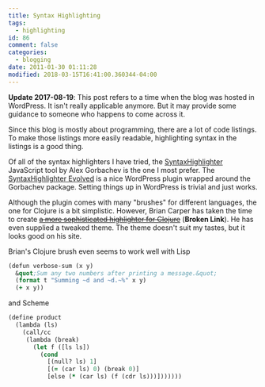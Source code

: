 ```yaml
---
title: Syntax Highlighting
tags:
  - highlighting
id: 86
comment: false
categories:
  - blogging
date: 2011-01-30 01:11:28
modified: 2018-03-15T16:41:00.360344-04:00
---
```


**Update 2017-08-19**: This post refers to a time when the blog was hosted in WordPress. It isn't really applicable anymore. But it may provide some guidance to someone who happens to come across it.

Since this blog is mostly about programming, there are a lot of code listings. To make those listings more easily readable, highlighting syntax in the listings is a good thing.

Of all of the syntax highlighters I have tried, the [SyntaxHighlighter](http://alexgorbatchev.com/SyntaxHighlighter/) JavaScript tool by Alex Gorbachev is the one I most prefer. The [SyntaxHighlighter Evolved](https://wordpress.org/plugins/syntaxhighlighter/) is a nice WordPress plugin wrapped around the Gorbachev package. Setting things up in WordPress is trivial and just works.

Although the plugin comes with many "brushes" for different languages, the one for Clojure is a bit simplistic. However, Brian Carper has taken the time to create <del>[a more sophisticated highlighter for Clojure](http://briancarper.net/blog/556/)</del> (**Broken Link**). He has even supplied a tweaked theme. The theme doesn't suit my tastes, but it looks good on his site.

Brian's Clojure brush even seems to work well with Lisp

```clojure
(defun verbose-sum (x y)
  &quot;Sum any two numbers after printing a message.&quot;
  (format t "Summing ~d and ~d.~%" x y)
  (+ x y))
```

and Scheme

```clojure
(define product
  (lambda (ls)
    (call/cc
     (lambda (break)
       (let f ([ls ls])
         (cond
           [(null? ls) 1]
           [(= (car ls) 0) (break 0)]
           [else (* (car ls) (f (cdr ls)))]))))))
```
 
